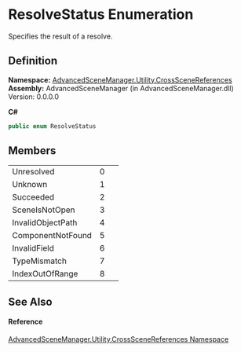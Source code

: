 # ResolveStatus Enumeration


Specifies the result of a resolve.



## Definition
**Namespace:** <a href="N_AdvancedSceneManager_Utility_CrossSceneReferences.md">AdvancedSceneManager.Utility.CrossSceneReferences</a>  
**Assembly:** AdvancedSceneManager (in AdvancedSceneManager.dll) Version: 0.0.0.0

**C#**
``` C#
public enum ResolveStatus
```



## Members
<table>
<tr>
<td>Unresolved</td>
<td>0</td>
<td> </td></tr>
<tr>
<td>Unknown</td>
<td>1</td>
<td> </td></tr>
<tr>
<td>Succeeded</td>
<td>2</td>
<td> </td></tr>
<tr>
<td>SceneIsNotOpen</td>
<td>3</td>
<td> </td></tr>
<tr>
<td>InvalidObjectPath</td>
<td>4</td>
<td> </td></tr>
<tr>
<td>ComponentNotFound</td>
<td>5</td>
<td> </td></tr>
<tr>
<td>InvalidField</td>
<td>6</td>
<td> </td></tr>
<tr>
<td>TypeMismatch</td>
<td>7</td>
<td> </td></tr>
<tr>
<td>IndexOutOfRange</td>
<td>8</td>
<td> </td></tr>
</table>

## See Also


#### Reference
<a href="N_AdvancedSceneManager_Utility_CrossSceneReferences.md">AdvancedSceneManager.Utility.CrossSceneReferences Namespace</a>  
